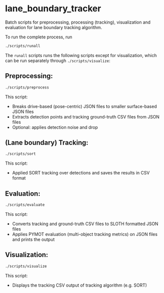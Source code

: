 # lane_boundary_tracker

Batch scripts for preprocessing, processing (tracking), visualization and evaluation for lane boundary tracking algorithm.

To run the complete process, run 

```sh
./scripts/runall
```

The `runall` scripts runs the following scripts except for visualization, which can be run separately through `./scripts/visualize`:

## Preprocessing:

```sh
./scripts/preprocess
```

This script:
 - Breaks drive-based (pose-centric) JSON files to smaller surface-based JSON files
 - Extracts detection points and tracking ground-truth CSV files from JSON files
 - Optional: applies detection noise and drop

## (Lane boundary) Tracking:

```sh
./scripts/sort
```

This script:
 - Applied SORT tracking over detections and saves the results in CSV format

## Evaluation:

```sh
./scripts/evaluate
```

This script:
 - Converts tracking and ground-truth CSV files to SLOTH formatted JSON files
 - Applies PYMOT evaluation (multi-object tracking metrics) on JSON files and prints the output

## Visualization:

```sh
./scripts/visualize
```

This script:
 - Displays the tracking CSV output of tracking algorithm (e.g. SORT)
